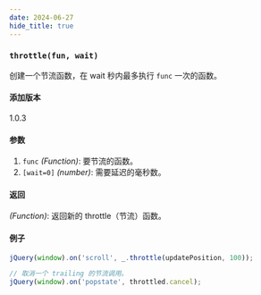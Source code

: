 ```yaml
---
date: 2024-06-27
hide_title: true
---
```

<h3>
  <code>throttle(fun, wait)</code>
</h3>

创建一个节流函数，在 wait 秒内最多执行 `func` 一次的函数。

#### 添加版本

1.0.3

#### 参数

1. `func` *(Function)*: 要节流的函数。
2. `[wait=0]` *(number)*: 需要延迟的毫秒数。

#### 返回

*(Function)*: 返回新的 throttle（节流）函数。

#### 例子

```javascript
jQuery(window).on('scroll', _.throttle(updatePosition, 100));

// 取消一个 trailing 的节流调用。
jQuery(window).on('popstate', throttled.cancel);
```
